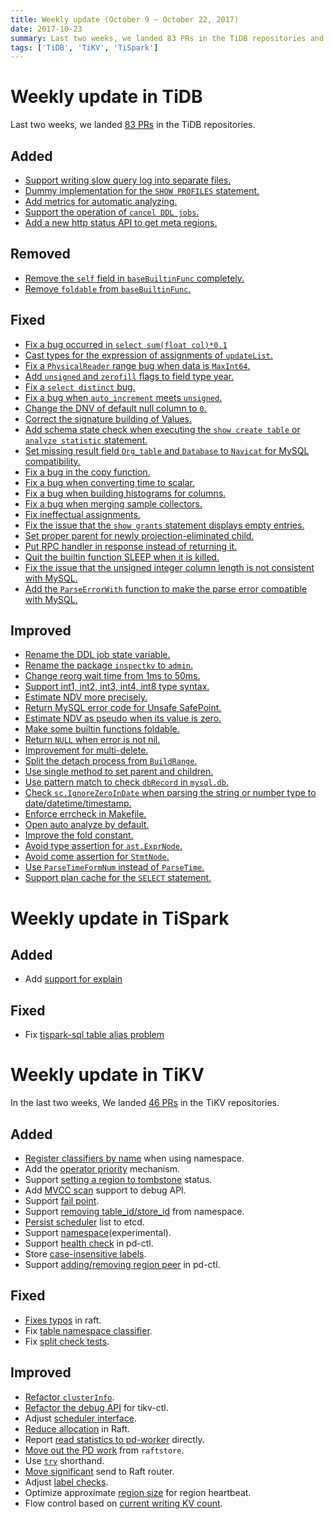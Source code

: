 ```yaml
---
title: Weekly update (October 9 ~ October 22, 2017)
date: 2017-10-23
summary: Last two weeks, we landed 83 PRs in the TiDB repositories and 46 PRs in the TiKV repositories.
tags: ['TiDB', 'TiKV', 'TiSpark']
---
```


# Weekly update in TiDB

Last two weeks, we landed [83 PRs](https://github.com/pingcap/tidb/pulls?utf8=%E2%9C%93&q=is:pr%20is:merged%20merged:2017-10-09..2017-10-22) in the TiDB repositories.

## Added
* [Support writing slow query log into separate files.](https://github.com/pingcap/tidb/pull/4804)
* [Dummy implementation for the `SHOW PROFILES` statement.](https://github.com/pingcap/tidb/pull/4795)
* [Add metrics for automatic analyzing.](https://github.com/pingcap/tidb/pull/4793)
* [Support the operation of `cancel DDL jobs`.](https://github.com/pingcap/tidb/pull/4753)
* [Add a new http status API to get meta regions.](https://github.com/pingcap/tidb/pull/4597)

## Removed
* [Remove the `self` field in `baseBuiltinFunc` completely.](https://github.com/pingcap/tidb/pull/4766)
* [Remove `foldable` from `baseBuiltinFunc`.](https://github.com/pingcap/tidb/pull/4759)

## Fixed
* [Fix a bug occurred in `select sum(float col)*0.1`](https://github.com/pingcap/tidb/pull/4854)
* [Cast types for the expression of assignments of `updateList`.](https://github.com/pingcap/tidb/pull/4850)
* [Fix a `PhysicalReader` range bug when data is `MaxInt64`.](https://github.com/pingcap/tidb/pull/4835)
* [Add `unsigned` and `zerofill` flags to field type year.](https://github.com/pingcap/tidb/issues/4830)
* [Fix a `select distinct` bug.](https://github.com/pingcap/tidb/pull/4828)
* [Fix a bug when `auto_increment` meets `unsigned`.](https://github.com/pingcap/tidb/pull/4824)
* [Change the DNV of default null column to `0`.](https://github.com/pingcap/tidb/pull/4825)
* [Correct the signature building of Values.](https://github.com/pingcap/tidb/pull/4814)
* [Add schema state check when executing the `show create table` or `analyze statistic` statement.](https://github.com/pingcap/tidb/pull/4801)
* [Set missing result field `Org_table` and `Database` to `Navicat` for MySQL compatibility.](https://github.com/pingcap/tidb/pull/4770)
* [Fix a bug in the copy function.](https://github.com/pingcap/tidb/pull/4765)
* [Fix a bug when converting time to scalar.](https://github.com/pingcap/tidb/pull/4760)
* [Fix a bug when building histograms for columns.](https://github.com/pingcap/tidb/pull/4757)
* [Fix a bug when merging sample collectors.](https://github.com/pingcap/tidb/pull/4752)
* [Fix ineffectual assignments.](https://github.com/pingcap/tidb/pull/4746)
* [Fix the issue that the `show grants` statement displays empty entries.](https://github.com/pingcap/tidb/pull/4734)
* [Set proper parent for newly projection-eliminated child.](https://github.com/pingcap/tidb/pull/4730)
* [Put RPC handler in response instead of returning it.](https://github.com/pingcap/tidb/pull/4723)
* [Quit the builtin function SLEEP when it is killed.](https://github.com/pingcap/tidb/issues/4378)
* [Fix the issue that the unsigned integer column length is not consistent with MySQL.](https://github.com/pingcap/tidb/pull/4693)
* [Add the `ParseErrorWith` function to make the parse error compatible with MySQL.](https://github.com/pingcap/tidb/pull/4238)


## Improved
* [Rename the DDL job state variable.](https://github.com/pingcap/tidb/pull/4818)
* [Rename the package `inspectkv` to `admin`.](https://github.com/pingcap/tidb/pull/4815)
* [Change reorg wait time from 1ms to 50ms.](https://github.com/pingcap/tidb/pull/4808)
* [Support int1, int2, int3, int4, int8 type syntax.](https://github.com/pingcap/tidb/pull/4803)
* [Estimate NDV more precisely.](https://github.com/pingcap/tidb/pull/4797)
* [Return MySQL error code for Unsafe SafePoint.](https://github.com/pingcap/tidb/pull/4786)
* [Estimate NDV as pseudo when its value is zero.](https://github.com/pingcap/tidb/pull/4769)
* [Make some builtin functions foldable.](https://github.com/pingcap/tidb/pull/4756)
* [Return `NULL` when error is not nil.](https://github.com/pingcap/tidb/pull/4749)
* [Improvement for multi-delete.](https://github.com/pingcap/tidb/pull/4742)
* [Split the detach process from `BuildRange`.](https://github.com/pingcap/tidb/pull/4741)
* [Use single method to set parent and children.](https://github.com/pingcap/tidb/pull/4738)
* [Use pattern match to check `dbRecord` in `mysql.db`.](https://github.com/pingcap/tidb/pull/4733)
* [Check `sc.IgnoreZeroInDate` when parsing the string or number type to date/datetime/timestamp.](https://github.com/pingcap/tidb/pull/4732)
* [Enforce errcheck in Makefile.](https://github.com/pingcap/tidb/pull/4724)
* [Open auto analyze by default.](https://github.com/pingcap/tidb/pull/4722)
* [Improve the fold constant.](https://github.com/pingcap/tidb/pull/4721)
* [Avoid type assertion for `ast.ExprNode`.](https://github.com/pingcap/tidb/pull/4710)
* [Avoid come assertion for `StmtNode`.](https://github.com/pingcap/tidb/pull/4705)
* [Use `ParseTimeFormNum` instead of `ParseTime`.](https://github.com/pingcap/tidb/pull/4706)
* [Support plan cache for the `SELECT` statement.](https://github.com/pingcap/tidb/pull/4644)

# Weekly update in TiSpark

## Added
* Add [support for explain](https://github.com/pingcap/tispark/pull/52)

## Fixed
* Fix [tispark-sql table alias problem](https://github.com/pingcap/tispark/pull/54)


# Weekly update in TiKV

In the last two weeks, We landed [46 PRs](https://github.com/search?utf8=%E2%9C%93&q=repo%3Apingcap%2Ftikv+repo%3Apingcap%2Fpd+is%3Apr+is%3Amerged+merged%3A2017-10-09..2017-10-22&type=Issues) in the TiKV repositories.

## Added

* [Register classifiers by name](https://github.com/pingcap/pd/pull/799) when using namespace.
* Add the [operator priority](https://github.com/pingcap/pd/pull/804) mechanism.
* Support [setting a region to tombstone](https://github.com/pingcap/tikv/pull/2394) status.
* Add [MVCC scan](https://github.com/pingcap/tikv/pull/2335) support to debug API.
* Support [fail point](https://github.com/pingcap/tikv/pull/2354).
* Support [removing table_id/store_id](https://github.com/pingcap/pd/pull/776) from namespace.
* [Persist scheduler](https://github.com/pingcap/pd/pull/785) list to etcd.
* Support [namespace](https://github.com/pingcap/pd/pull/788)(experimental).
* Support [health check](https://github.com/pingcap/pd/pull/792) in pd-ctl.
* Store [case-insensitive labels](https://github.com/pingcap/pd/pull/794).
* Support [adding/removing region peer](https://github.com/pingcap/pd/pull/795) in pd-ctl.

## Fixed

* [Fixes typos](https://github.com/pingcap/tikv/pull/2390) in raft.
* Fix [table namespace classifier](https://github.com/pingcap/pd/pull/808).
* Fix [split check tests](https://github.com/pingcap/tikv/pull/2381).

## Improved

* [Refactor `clusterInfo`](https://github.com/pingcap/pd/pull/782).
* [Refactor the debug API](https://github.com/pingcap/tikv/pull/2377) for tikv-ctl.
* Adjust [scheduler interface](https://github.com/pingcap/pd/pull/798).
* [Reduce allocation](https://github.com/pingcap/tikv/pull/2391) in Raft.
* Report [read statistics to pd-worker](https://github.com/pingcap/tikv/pull/2337) directly.
* [Move out the PD work](https://github.com/pingcap/tikv/pull/2361) from `raftstore`.
* Use [`try`](https://github.com/pingcap/tikv/pull/2362) shorthand.
* [Move significant](https://github.com/pingcap/tikv/pull/2363) send to Raft router.
* Adjust [label checks](https://github.com/pingcap/tikv/pull/2372).
* Optimize approximate [region size](https://github.com/pingcap/tikv/pull/2375) for region heartbeat.
* Flow control based on [current writing KV count](https://github.com/pingcap/tikv/pull/2376).

